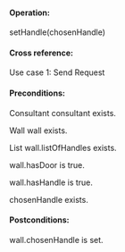 #### Operation: 

setHandle(chosenHandle) 

#### Cross reference: 

Use case 1: Send Request 

#### Preconditions: 



Consultant consultant exists. 

Wall wall exists. 

List wall.listOfHandles exists. 

wall.hasDoor is true.

wall.hasHandle is true.

chosenHandle exists.

#### Postconditions: 

wall.chosenHandle is set. 
